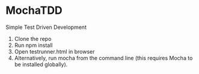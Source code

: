 # MochaTDD
Simple Test Driven Development
1. Clone the repo
2. Run npm install
3. Open testrunner.html in browser
4. Alternatively, run mocha from the command line (this requires Mocha to be installed globally).
